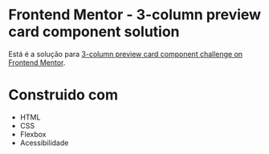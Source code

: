 # Frontend Mentor - 3-column preview card component solution

Está é a solução para [3-column preview card component challenge on Frontend Mentor](https://www.frontendmentor.io/challenges/3column-preview-card-component-pH92eAR2-).

# Construido com

- HTML
- CSS
- Flexbox
- Acessibilidade
